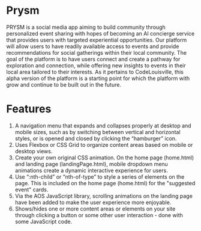 # Prysm
PRYSM is a social media app aiming to build community through personalized event sharing with hopes of becoming an AI concierge service that provides users with targeted experiential opportunities. Our platform will allow users to have readily available access to events and provide recommendations for social gatherings within their local community. The goal of the platform is to have users connect and create a pathway for exploration and connection, while offering new insights to events in their local area tailored to their interests. As it pertains to CodeLouisville, this alpha version of the platform is a starting point for which the platform with grow and continue to be built out in the future. 

# Features
1. A navigation menu that expands and collapses properly at desktop and mobile sizes, such as by switching between vertical and horizontal styles, or is opened and closed by clicking the “hamburger” icon.
2. Uses Flexbox or CSS Grid to organize content areas based on mobile or desktop views. 
3. Create your own original CSS animation. On the home page (home.html) and landing page (landingPage.html), mobile dropdown menu animations create a dynamic interactive experience for users. 
4. Use “:nth-child” or “nth-of-type” to style a series of elements on the page. This is included on the home page (home.html) for the "suggested event" cards.
5. Via the AOS JavaScript library, scrolling animations on the landing page have been added to make the user experience more enjoyable. 
6. Shows/hides one or more content areas or elements on your site through clicking a button or some other user interaction - done with some JavaScript code.
